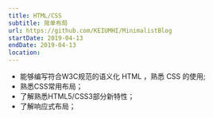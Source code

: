 ```yaml
---
title: HTML/CSS
subtitle: 简单布局
url: https://github.com/KEIUMHI/MinimalistBlog
startDate: 2019-04-13
endDate: 2019-04-13
location:
---
```


<ul>
  <li>能够编写符合W3C规范的语义化 HTML ，熟悉 CSS 的使用;</li>
  <li>熟悉CSS常用布局；</li>
  <li>了解熟悉HTML5/CSS3部分新特性；</li>
  <li>了解响应式布局；</li>
</ul>
